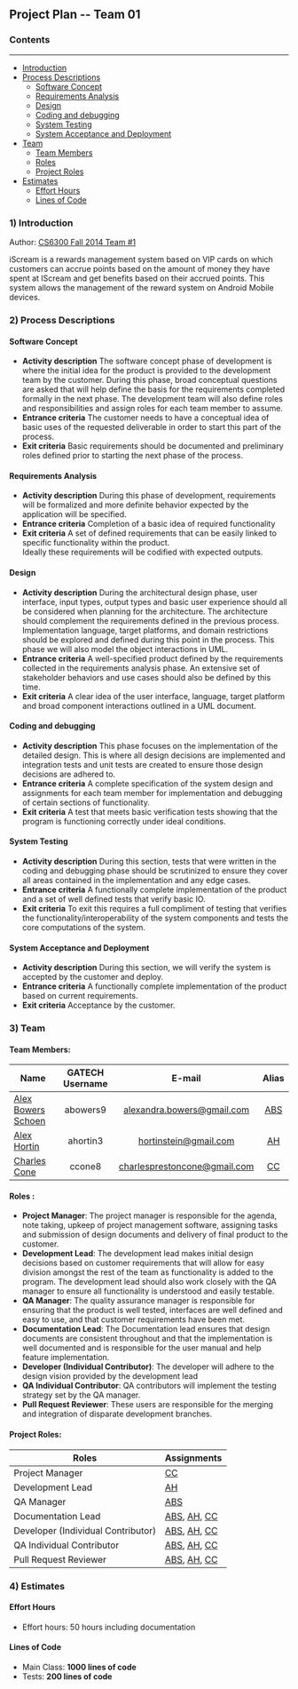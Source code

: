 ## **Project Plan -- Team 01**

### Contents
-----------------
- [Introduction](#introduction)
- [Process Descriptions](#process-descriptions)
  - [Software Concept](#softwareconcept)
  - [Requirements Analysis](#requirements-analsys)
  - [Design](#Design)
  - [Coding and debugging](#coding-and-debugging)
  - [System Testing](#system-testing)
  - [System Acceptance and Deployment](#system-acceptance-and-deployment)
- [Team](#team)
  - [Team Members](#team-members)
  - [Roles](#roles)
  - [Project Roles](#project-roles)
- [Estimates](#estimates)
  - [Effort Hours](#team-members)
  - [Lines of Code](#lines-of-code)

### 1) Introduction

Author: [CS6300 Fall 2014 Team #1](https://github.com/gt-ud-softeng/6300Fall14Team01)

iScream is a rewards management system based on VIP cards on which customers can accrue 
points based on the amount of money they have spent at IScream and get benefits based on their
accrued points. This system allows the management of the reward system on Android Mobile devices. 

### 2) Process Descriptions

#### Software Concept

- **Activity description**  The software concept phase of development is where the initial idea for the 
product is provided to the development team by the customer. During this phase, broad conceptual questions are asked
that will help define the basis for the requirements completed formally in the next phase. The development team will also define roles and responsibilities and assign roles for each team member to assume.
- **Entrance criteria**  The customer needs to have a conceptual idea of basic uses of the requested deliverable 
in order to start this part of the process.
- **Exit criteria**   Basic requirements should be documented and preliminary roles defined prior to starting the next phase of the process. 

#### Requirements Analysis 

- **Activity description** During this phase of development, requirements will be formalized and more definite behavior
expected by the application will be specified.  
- **Entrance criteria** Completion of a basic idea of required functionality
- **Exit criteria** A set of defined requirements that can be easily linked to specific functionality within the product.  
Ideally these requirements will be codified with expected outputs. 

#### Design

- **Activity description** During the architectural design phase, user interface, input types, output types and basic user experience should all be considered when planning for the architecture. The architecture should complement the requirements defined in the previous process. Implementation language, target platforms, and domain restrictions should be explored and defined during this point in the process.  This phase we will also model the object interactions in UML.
- **Entrance criteria** A well-specified product defined by the requirements collected in the requirements analysis phase. An extensive set of stakeholder behaviors and use cases should also be defined by this time. 
- **Exit criteria**  A clear idea of the user interface, language, target platform and broad component interactions outlined in a UML document.

#### Coding and debugging

- **Activity description** This phase focuses on the implementation of the detailed design. This is where all design decisions are implemented
and integration tests and unit tests are created to ensure those design decisions are adhered to. 
- **Entrance criteria** A complete specification of the system design and assignments for each team member for implementation and debugging of 
certain sections of functionality. 
- **Exit criteria** A test that meets basic verification tests showing that the program is functioning correctly under ideal conditions.

#### System Testing

- **Activity description** During this section, tests that were written in the coding and debugging phase should be scrutinized to 
ensure they cover all areas contained in the implementation and any edge cases.
- **Entrance criteria** A functionally complete implementation of the product and a set of well defined tests that verify basic IO.
- **Exit criteria** To exit this requires a full compliment of testing that verifies the functionality/interoperability of the system components and tests the core computations of the system.  

#### System Acceptance and Deployment

- **Activity description** During this section, we will verify the system is accepted by the customer and deploy.
- **Entrance criteria** A functionally complete implementation of the product based on current requirements.
- **Exit criteria** Acceptance by the customer.

### 3) Team

#### Team Members:

| Name  				| GATECH Username		| E-mail						| Alias |
| --------------------- |:---------------------:|:-----------------------------:|:-----:| 
| [Alex Bowers Schoen](http://github.com/bowersaa )  	| abowers9				| alexandra.bowers@gmail.com 	| [ABS](http://github.com/bowersaa )   |
| [Alex Hortin](http://github.com/hortinstein) 	 		| ahortin3				| hortinstein@gmail.com  		| [AH](http://github.com/hortinstein )    |
| [Charles Cone](http://github.com/ccone8)  	 		| ccone8		        | charlesprestoncone@gmail.com  | [CC](http://github.com/ccone8 )    |
	
#### Roles :
- **Project Manager**:  The project manager is responsible for the agenda, note taking, upkeep of project management software, 
assigning tasks and submission of design documents and delivery of final product to the customer.
- **Development Lead**:  The development lead makes initial design decisions based on customer requirements that will allow 
for easy division amongst the rest of the team as functionality is added to the program.  The development lead should also
work closely with the QA manager to ensure all functionality is understood and easily testable.
- **QA Manager**: The quality assurance manager is responsible for ensuring that the product is well tested, interfaces are
well defined and easy to use, and that customer requirements have been met.
- **Documentation Lead**: The Documentation lead ensures that design documents are consistent throughout and that the implementation
is well documented and is responsible for the user manual and help feature implementation.  
- **Developer (Individual Contributor)**:  The developer will adhere to the design vision provided by the development lead   
- **QA Individual Contributor**: QA contributors will implement the testing strategy set by the QA manager.  
- **Pull Request Reviewer**:  These users are responsible for the merging and integration of disparate development branches.
	
#### Project Roles:

| Roles | Assignments |
| --- | --- | 
| Project Manager	| [CC](http://github.com/ccone8) 
| Development Lead 	| [AH](http://github.com/hortinstein)
| QA Manager 		| [ABS](http://github.com/bowersaa )
| Documentation Lead| [ABS](http://github.com/bowersaa ), [AH](http://github.com/hortinstein), [CC](http://github.com/ccone8)
| Developer (Individual Contributor)| [ABS](http://github.com/bowersaa ), [AH](http://github.com/hortinstein), [CC](http://github.com/ccone8)
|QA Individual Contributor			| [ABS](http://github.com/bowersaa ), [AH](http://github.com/hortinstein), [CC](http://github.com/ccone8)
| Pull Request Reviewer| [ABS](http://github.com/bowersaa ), [AH](http://github.com/hortinstein), [CC](http://github.com/ccone8)

### 4) Estimates

#### Effort Hours
- Effort hours:  50 hours including documentation

#### Lines of Code
  - Main Class: **1000 lines of code** 
  - Tests: **200 lines of code**


